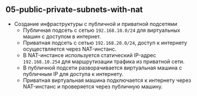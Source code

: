 ## **05-public-private-subnets-with-nat**

- Создание инфраструктуры с публичной и приватной подсетями
  - Публичная подсеть с сетью `192.168.10.0/24` для виртуальных машин с доступом в интернет.
  - Приватная подсеть с сетью `192.168.20.0/24`, доступ к интернету осуществляется через NAT-инстанс.
  - В NAT-инстансе используется статический IP-адрес `192.168.10.254` для маршрутизации трафика из приватной сети.
  - В публичной подсети разворачивается виртуальная машина с публичным IP для доступа к интернету.
  - Приватная виртуальная машина подключается к интернету через NAT-инстанс и проверяется через публичную машину.